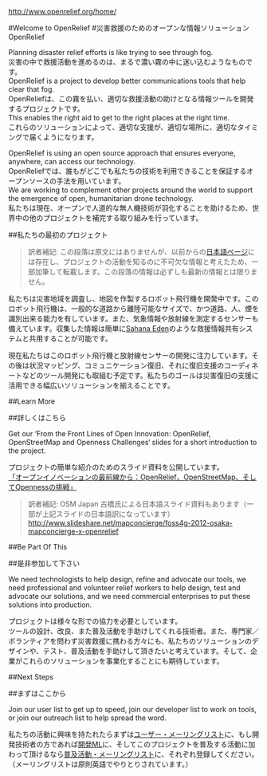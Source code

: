 <http://www.openrelief.org/home/>

#Welcome to OpenRelief
#災害救援のためのオープンな情報ソリューション OpenRelief

Planning disaster relief efforts is like trying to see through fog.  
災害の中で救援活動を進めるのは、まるで濃い霧の中に迷い込むようなものです。  
OpenRelief is a project to develop better communications tools that help clear that fog.  
OpenReliefは、この霧を払い、適切な救援活動の助けとなる情報ツールを開発するプロジェクトです。  
This enables the right aid to get to the right places at the right time.   
これらのソリューションによって、適切な支援が、適切な場所に、適切なタイミングで届くようになります。


OpenRelief is using an open source approach that ensures everyone, anywhere, can access our technology.  
OpenReliefでは、誰もがどこでも私たちの技術を利用できることを保証するオープンソースの手法を用いています。  
We are working to complement other projects around the world to support the emergence of open, humanitarian drone technology.  
私たちは現在、オープンで人道的な無人機技術が羽化することを助けるため、世界中の他のプロジェクトを補完する取り組みを行っています。


##私たちの最初のプロジェクト

>訳者補記:
この段落は原文にはありませんが、以前からの[日本語ページ][index_jp]には存在し、プロジェクトの活動を知るのに不可欠な情報と考えたため、一部加筆して転載します。この段落の情報は必ずしも最新の情報とは限りません。

[index_jp]:http://openrelief.org/index_jp.html
 
私たちは災害地域を調査し、地図を作製するロボット飛行機を開発中です。このロボット飛行機は、一般的な道路から離陸可能なサイズで、かつ道路、人、煙を識別出来る能力を有しています。また、気象情報や放射線を測定するセンサーも備えています。収集した情報は簡単に[Sahana Eden]のような救援情報共有システムと共用することが可能です。

[Sahana Eden]:http://eden.sahanafoundation.org/
 
現在私たちはこのロボット飛行機と放射線センサーの開発に注力しています。その後は状況マッピング、コミュニケーション復旧、それに復旧支援のコーディネートなどのツール開発にも取組む予定です。私たちのゴールは災害復旧の支援に活用できる幅広いソリューションを揃えることです。


##Learn More

##詳しくはこちら

Get our ‘From the Front Lines of Open Innovation: OpenRelief, OpenStreetMap and Openness Challenges‘ slides for a short introduction to the project.

プロジェクトの簡単な紹介のためのスライド資料を公開しています。  
[「オープンイノベーションの最前線から：OpenRelief、OpenStreetMap、そしてOpennessの挑戦」][slides]

[slides]:
http://openrelief.org/openrelief-frontlines.pdf

>訳者補記:
OSM Japan 古橋氏による日本語スライド資料もあります（一部が上記スライドの日本語訳になっています）
<http://www.slideshare.net/mapconcierge/foss4g-2012-osaka-mapconcierge-x-openrelief>


##Be Part Of This

##是非参加して下さい

We need technologists to help design, refine and advocate our tools, we need professional and volunteer relief workers to help design, test and advocate our solutions, and we need commercial enterprises to put these solutions into production.

プロジェクトは様々な形での協力を必要としています。  
ツールの設計、改良、また普及活動を手助けしてくれる技術者。また、専門家／ボランティアを問わず災害救援に携わる方々にも、私たちのソリューションのデザインや、テスト、普及活動を手助けして頂きたいと考えています。そして、企業がこれらのソリューションを事業化することにも期待しています。


##Next Steps

##まずはここから

Join our user list to get up to speed, join our developer list to work on tools, or join our outreach list to help spread the word.

私たちの活動に興味を持たれたらまずは[ユーザー・メーリングリスト][user list]に、もし開発技術者の方であれば[開発ML][developer list]に、そしてこのプロジェクトを普及する活動に加わって頂けるなら[普及活動・メーリングリスト][outreach list]に、それぞれ登録してください。（メーリングリストは原則英語でやりとりされています。）

[user list]:
http://openrelief.org/mailman/listinfo/user_openrelief.org

[developer list]:
http://openrelief.org/mailman/listinfo/developer_openrelief.org

[outreach list]:
http://openrelief.org/mailman/listinfo/outreach_openrelief.org

